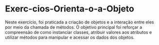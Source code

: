# Exerc-cios-Orienta-o-a-Objeto
Neste exercício, foi praticada a criação de objetos e a interação entre eles por meio da chamada de métodos. O objetivo principal foi reforçar a compreensão de como instanciar classes, atribuir valores aos atributos e utilizar métodos para manipular e acessar os dados dos objetos.
